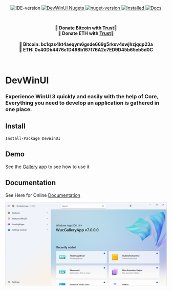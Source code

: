 ﻿<p align="center">
    <img alt="IDE-version" src="https://img.shields.io/badge/IDE-vs2022-red"/>
    <a href="https://www.nuget.org/profiles/DevWinUI">
        <img alt="DevWinUI Nugets" src="https://img.shields.io/badge/DevWinUI-Nugets-green"></img>
    </a> 
    <a href="https://www.nuget.org/packages/DevWinUI">
        <img alt="nuget-version" src="https://img.shields.io/nuget/v/DevWinUI.svg"></img>
    </a> 
    <a href="https://www.nuget.org/packages/DevWinUI">
        <img alt="Installed" src="https://img.shields.io/nuget/dt/DevWinUI?color=brightgreen&label=Installs"></img>
    </a> 
    <a href="https://ghost1372.github.io/devWinUI/">
        <img alt="Docs" src="https://img.shields.io/badge/Document-Here-critical"></img>
    </a> 
</p>

<br>
<p align="center">
	<b>🙌 Donate Bitcoin with <a href="https://link.trustwallet.com/send?coin=0&address=bc1qzs4kt4aeqym6gsde669g5rksv4swjhzjqqp23a">Trust</a>🙌</b><br>
	<b>🙌 Donate ETH with <a href="https://link.trustwallet.com/send?coin=60&address=0x40Db4476c1D498b167f76A2c7ED9D45b65eb5d0C">Trust</a>🙌</b><br><br>
	<b>🙌 Bitcoin: bc1qzs4kt4aeqym6gsde669g5rksv4swjhzjqqp23a<br></b>
	<b>🙌 ETH: 0x40Db4476c1D498b167f76A2c7ED9D45b65eb5d0C</b>
</p>
<br>

# DevWinUI
 
### Experience WinUI 3 quickly and easily with the help of Core, Everything you need to develop an application is gathered in one place.

## Install
```
Install-Package DevWinUI
```

## Demo

See the [Gallery](https://github.com/Ghost1372/DevWinUI) app to see how to use it

## Documentation

See Here for Online [Documentation](https://ghost1372.github.io/devWinUI/)

![GalleryApp](https://raw.githubusercontent.com/ghost1372/DevWinUI-Resources/refs/heads/main/DevWinUI-Docs/GalleryApp.png)

